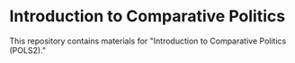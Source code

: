 # Introduction to Comparative Politics 

This repository contains materials for "Introduction to Comparative Politics (POLS2)."  
